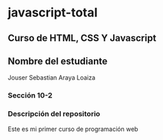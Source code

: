 # javascript-total

## Curso de HTML, CSS Y Javascript

## Nombre del estudiante
Jouser Sebastian Araya Loaiza

### Sección 10-2

### Descripción del repositorio

Este es mi primer curso de programación web